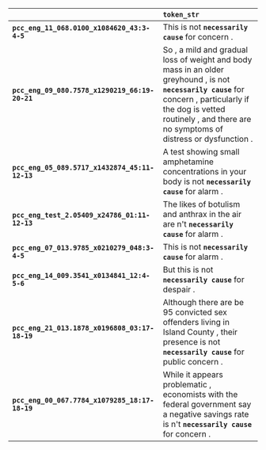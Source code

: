 |                                                | `token_str`                                                                                                                                                                                                                    |
|:-----------------------------------------------|:-------------------------------------------------------------------------------------------------------------------------------------------------------------------------------------------------------------------------------|
| **`pcc_eng_11_068.0100_x1084620_43:3-4-5`**    | This is not __`necessarily cause`__ for concern .                                                                                                                                                                              |
| **`pcc_eng_09_080.7578_x1290219_66:19-20-21`** | So , a mild and gradual loss of weight and body mass in an older greyhound , is not __`necessarily cause`__ for concern , particularly if the dog is vetted routinely , and there are no symptoms of distress or dysfunction . |
| **`pcc_eng_05_089.5717_x1432874_45:11-12-13`** | A test showing small amphetamine concentrations in your body is not __`necessarily cause`__ for alarm .                                                                                                                        |
| **`pcc_eng_test_2.05409_x24786_01:11-12-13`**  | The likes of botulism and anthrax in the air are n't __`necessarily cause`__ for alarm .                                                                                                                                       |
| **`pcc_eng_07_013.9785_x0210279_048:3-4-5`**   | This is not __`necessarily cause`__ for alarm .                                                                                                                                                                                |
| **`pcc_eng_14_009.3541_x0134841_12:4-5-6`**    | But this is not __`necessarily cause`__ for despair .                                                                                                                                                                          |
| **`pcc_eng_21_013.1878_x0196808_03:17-18-19`** | Although there are be 95 convicted sex offenders living in Island County , their presence is not __`necessarily cause`__ for public concern .                                                                                  |
| **`pcc_eng_00_067.7784_x1079285_18:17-18-19`** | While it appears problematic , economists with the federal government say a negative savings rate is n't __`necessarily cause`__ for concern .                                                                                 |